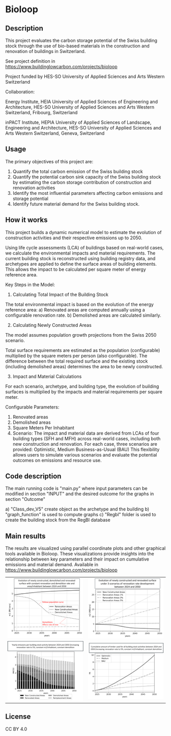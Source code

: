 # Bioloop


## Description
This project evaluates the carbon storage potential of the Swiss building stock through the use of bio-based materials in the construction and renovation of buildings in Switzerland.

See project definition in https://www.buildinglowcarbon.com/projects/bioloop

Project funded by HES-SO University of Applied Sciences and Arts Western Switzerland

Collaboration:

Energy Institute, HEIA University of Applied Sciences of Engineering and Architecture, HES-SO University of Applied Sciences and Arts Western Switzerland, Fribourg, Switzerland

inPACT Institute, HEPIA University of Applied Sciences of Landscape, Engineering and Architecture, HES-SO University of Applied Sciences and Arts Western Switzerland, Geneva, Switzerland


## Usage
The primary objectives of this project are:
1. Quantify the total carbon emission of the Swiss building stock
2. Quantify the potential carbon sink capacity of the Swiss building stock by estimating the carbon storage contribution of construction and renovation activities
3. Identify the most influential parameters affecting carbon emissions and storage potential
4. Identify future material demand for the Swiss building stock.

## How it works
This project builds a dynamic numerical model to estimate the evolution of construction activities and their respective emissions up to 2050.

Using life cycle assessments (LCA) of buildings based on real-world cases, we calculate the environmental impacts and material requirements. The current building stock is reconstructed using building registry data, and archetypes are applied to define the surface areas of building elements. This allows the impact to be calculated per square meter of energy reference area.

Key Steps in the Model:
1. Calculating Total Impact of the Building Stock
   
The total environmental impact is based on the evolution of the energy reference area:
a) Renovated areas are computed annually using a configurable renovation rate.
b) Demolished areas are calculated similarly.

2. Calculating Newly Constructed Areas
   
The model assumes population growth projections from the Swiss 2050 scenario.

Total surface requirements are estimated as the population (configurable) multiplied by the square meters per person (also configurable).
The difference between the total required surface and the existing stock (including demolished areas) determines the area to be newly constructed.

3. Impact and Material Calculations
   
For each scenario, archetype, and building type, the evolution of building surfaces is multiplied by the impacts and material requirements per square meter.

Configurable Parameters:
1. Renovated areas
2. Demolished areas
3. Square Meters Per Inhabitant
4. Scenario:
The impact and material data are derived from LCAs of four building types (SFH and MFH) across real-world cases, including both new construction and renovation. For each case, three scenarios are provided: Optimistic, Medium Business-as-Usual (BAU)
This flexibility allows users to simulate various scenarios and evaluate the potential outcomes on emissions and resource use.

## Code description
The main running code is "main.py" where input parameters can be modified in section "INPUT" and the desired outcome for the graphs in section "Outcome"

a) "Class_dev_V5" create object as the archetype and the building
b) "graph_function" is used to compute graphs
c) "Regbl" folder is used to create the building stock from the RegBl database

## Main results

The results are visualized using parallel coordinate plots and other graphical tools available in Bioloop. These visualizations provide insights into the relationship between key parameters and their impact on cumulative emissions and material demand.
Available in https://www.buildinglowcarbon.com/projects/bioloop

<table>
  <tr>
    <td>
      <img src="https://github.com/LuleSc/Bioloop/blob/main/Surface_evolution.png?raw=true" alt="Image 1" width="500"/>
    </td>
    <td>
      <img src="https://github.com/LuleSc/Bioloop/blob/main/Renovation_surface_evolution.png?raw=true" alt="Image 2" width="500"/>
    </td>
  </tr>
  <tr>
    <td>
      <img src="https://github.com/LuleSc/Bioloop/blob/main/Image3.png?raw=true" alt="Image 3" width="500"/>
    </td>
    <td>
      <img src="https://github.com/LuleSc/Bioloop/blob/main/Image4.png?raw=true" alt="Image 4" width="500"/>
    </td>
  </tr>
</table>

## License
CC BY 4.0
